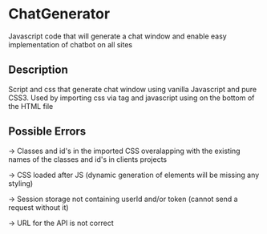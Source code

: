 # ChatGenerator
Javascript code that will generate a chat window and enable easy implementation of chatbot on all sites

## Description
Script and css that generate chat window using vanilla Javascript and pure CSS3. Used by importing css via <link> tag and javascript using <script> tag.

## Usage
In the HTML file where the user want for the chat window to appear we need imports of the 2 files and the addition of the <div> element in the #.html file in which it is to be added.
  ### Steps
  1. Add a link tag for the CSS -> '<link rel="stylesheet" type="text/css" href="###SERVER_PATH_TO_STYLE.CSS###">' on the top (preferably header of the HTML file)
  2. Add a div tag with a 'chat-container' ID to the same HTML file -> '<div id="chat-container"></div>' 
  3. Add a script tag -> <script src="###SERVER_PATH_TO_INDEX.JS###"></script> on the bottom of the HTML file
## Possible Errors
  -> Classes and id's in the imported CSS overalapping with the existing names of the classes and id's in clients projects
  
  -> CSS loaded after JS (dynamic generation of elements will be missing any styling)
  
  -> Session storage not containing userId and/or token (cannot send a request without it)
  
  -> URL for the API is not correct
